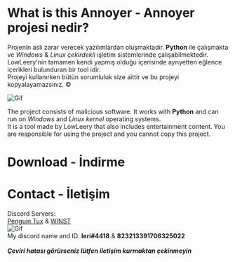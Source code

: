# What is this Annoyer - Annoyer projesi nedir?
Projenin aslı zarar verecek yazılımlardan oluşmaktadır. **Python** ile çalışmakta ve *Windows* & *Linux çekirdekli* işletim sistemlerinde çalışabilmektedir. 
LowLeery'nin tamamen kendi yapmış olduğu içerisinde ayrıyetten eğlence içerikleri bulunduran bir tool idir. <br>Projeyi kullanırken bütün sorumluluk size aittir ve bu projeyi kopyalayamazsınız. © 

![Gif](https://cdn.discordapp.com/attachments/879394979099836456/879397260151107614/Cizgi_sar.gif)

The project consists of malicious software. It works with **Python** and can run on *Windows* and *Linux kernel* operating systems. <br>
It is a tool made by LowLeery that also includes entertainment content. You are responsible for using the project and you cannot copy this project.

# Download - İndirme

# Contact - İletişim
Discord Servers: <br>
[Penguin Tux](https://discord.gg/vHTfEUTX6M) & [WINST](https://discord.gg/BETgzEMb6V) <br>
![Gif](https://cdn.discordapp.com/attachments/879394979099836456/879397260151107614/Cizgi_sar.gif)
<br> My discord name and ID: **leri#4418** & **823213391706325022** <br> <br>
__*Çeviri hatası görürseniz lütfen iletişim kurmaktan çekinmeyin*__
